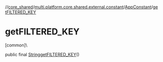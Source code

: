 //[core_shared](../../../index.md)/[multi.platform.core.shared.external.constant](../index.md)/[AppConstant](index.md)/[getFILTERED_KEY](get-f-i-l-t-e-r-e-d_-k-e-y.md)

# getFILTERED_KEY

[common]\

public final [String](https://docs.oracle.com/javase/8/docs/api/java/lang/String.html)[getFILTERED_KEY](get-f-i-l-t-e-r-e-d_-k-e-y.md)()
